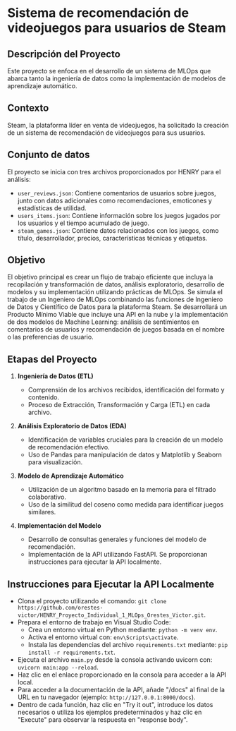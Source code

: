 # Sistema de recomendación de videojuegos para usuarios de Steam

## Descripción del Proyecto

Este proyecto se enfoca en el desarrollo de un sistema de MLOps que abarca tanto la ingeniería de datos como la implementación de modelos de aprendizaje automático.

## Contexto

Steam, la plataforma líder en venta de videojuegos, ha solicitado la creación de un sistema de recomendación de videojuegos para sus usuarios.

## Conjunto de datos

El proyecto se inicia con tres archivos proporcionados por HENRY para el análisis:
- `user_reviews.json`: Contiene comentarios de usuarios sobre juegos, junto con datos adicionales como recomendaciones, emoticones y estadísticas de utilidad.
- `users_items.json`: Contiene información sobre los juegos jugados por los usuarios y el tiempo acumulado de juego.
- `steam_games.json`: Contiene datos relacionados con los juegos, como título, desarrollador, precios, características técnicas y etiquetas.

## Objetivo

El objetivo principal es crear un flujo de trabajo eficiente que incluya la recopilación y transformación de datos, análisis exploratorio, desarrollo de modelos y su implementación utilizando prácticas de MLOps. Se simula el trabajo de un Ingeniero de MLOps combinando las funciones de Ingeniero de Datos y Científico de Datos para la plataforma Steam. Se desarrollará un Producto Mínimo Viable que incluye una API en la nube y la implementación de dos modelos de Machine Learning: análisis de sentimientos en comentarios de usuarios y recomendación de juegos basada en el nombre o las preferencias de usuario.

## Etapas del Proyecto

1. **Ingeniería de Datos (ETL)**
   - Comprensión de los archivos recibidos, identificación del formato y contenido.
   - Proceso de Extracción, Transformación y Carga (ETL) en cada archivo.

2. **Análisis Exploratorio de Datos (EDA)**
   - Identificación de variables cruciales para la creación de un modelo de recomendación efectivo.
   - Uso de Pandas para manipulación de datos y Matplotlib y Seaborn para visualización.

3. **Modelo de Aprendizaje Automático**
   - Utilización de un algoritmo basado en la memoria para el filtrado colaborativo.
   - Uso de la similitud del coseno como medida para identificar juegos similares.

4. **Implementación del Modelo**
   - Desarrollo de consultas generales y funciones del modelo de recomendación.
   - Implementación de la API utilizando FastAPI. Se proporcionan instrucciones para ejecutar la API localmente.

## Instrucciones para Ejecutar la API Localmente

- Clona el proyecto utilizando el comando: `git clone https://github.com/orestes-victor/HENRY_Proyecto_Individual_1_MLOps_Orestes_Victor.git`.
- Prepara el entorno de trabajo en Visual Studio Code:
  - Crea un entorno virtual en Python mediante: `python -m venv env`.
  - Activa el entorno virtual con: `env\Scripts\activate`.
  - Instala las dependencias del archivo `requirements.txt` mediante: `pip install -r requirements.txt`.
- Ejecuta el archivo `main.py` desde la consola activando uvicorn con: `uvicorn main:app --reload`.
- Haz clic en el enlace proporcionado en la consola para acceder a la API local.
- Para acceder a la documentación de la API, añade "/docs" al final de la URL en tu navegador (ejemplo: `http://127.0.0.1:8000/docs`).
- Dentro de cada función, haz clic en "Try it out", introduce los datos necesarios o utiliza los ejemplos predeterminados y haz clic en "Execute" para observar la respuesta en "response body".
